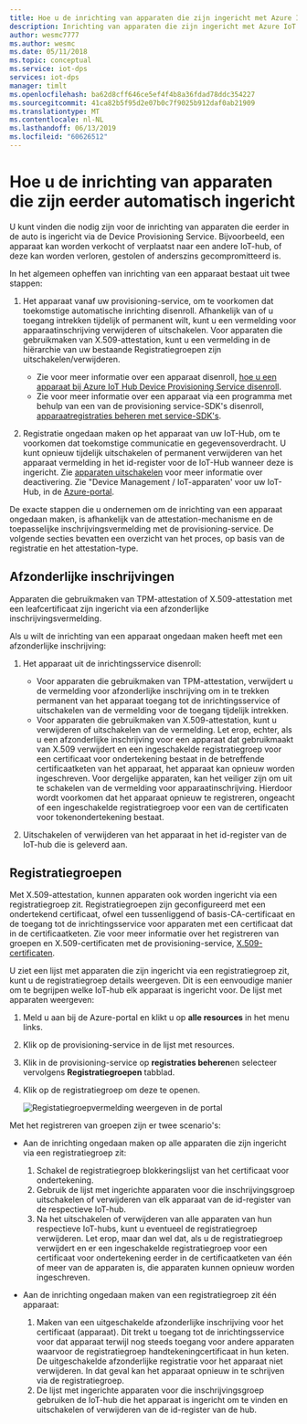 ```yaml
---
title: Hoe u de inrichting van apparaten die zijn ingericht met Azure IoT Hub Device Provisioning Service | Microsoft Docs
description: Inrichting van apparaten die zijn ingericht met Azure IoT Hub Device Provisioning Service
author: wesmc7777
ms.author: wesmc
ms.date: 05/11/2018
ms.topic: conceptual
ms.service: iot-dps
services: iot-dps
manager: timlt
ms.openlocfilehash: ba62d8cff646ce5ef4f4b8a36fdad78ddc354227
ms.sourcegitcommit: 41ca82b5f95d2e07b0c7f9025b912daf0ab21909
ms.translationtype: MT
ms.contentlocale: nl-NL
ms.lasthandoff: 06/13/2019
ms.locfileid: "60626512"
---
```

# <a name="how-to-deprovision-devices-that-were-previously-auto-provisioned"></a>Hoe u de inrichting van apparaten die zijn eerder automatisch ingericht 

U kunt vinden die nodig zijn voor de inrichting van apparaten die eerder in de auto is ingericht via de Device Provisioning Service. Bijvoorbeeld, een apparaat kan worden verkocht of verplaatst naar een andere IoT-hub, of deze kan worden verloren, gestolen of anderszins gecompromitteerd is. 

In het algemeen opheffen van inrichting van een apparaat bestaat uit twee stappen:

1. Het apparaat vanaf uw provisioning-service, om te voorkomen dat toekomstige automatische inrichting disenroll. Afhankelijk van of u toegang intrekken tijdelijk of permanent wilt, kunt u een vermelding voor apparaatinschrijving verwijderen of uitschakelen. Voor apparaten die gebruikmaken van X.509-attestation, kunt u een vermelding in de hiërarchie van uw bestaande Registratiegroepen zijn uitschakelen/verwijderen.  
 
   - Zie voor meer informatie over een apparaat disenroll, [hoe u een apparaat bij Azure IoT Hub Device Provisioning Service disenroll](how-to-revoke-device-access-portal.md).
   - Zie voor meer informatie over een apparaat via een programma met behulp van een van de provisioning service-SDK's disenroll, [apparaatregistraties beheren met service-SDK's](how-to-manage-enrollments-sdks.md).

2. Registratie ongedaan maken op het apparaat van uw IoT-Hub, om te voorkomen dat toekomstige communicatie en gegevensoverdracht. U kunt opnieuw tijdelijk uitschakelen of permanent verwijderen van het apparaat vermelding in het id-register voor de IoT-Hub wanneer deze is ingericht. Zie [apparaten uitschakelen](/azure/iot-hub/iot-hub-devguide-identity-registry#disable-devices) voor meer informatie over deactivering. Zie "Device Management / IoT-apparaten' voor uw IoT-Hub, in de [Azure-portal](https://portal.azure.com).

De exacte stappen die u ondernemen om de inrichting van een apparaat ongedaan maken, is afhankelijk van de attestation-mechanisme en de toepasselijke inschrijvingsvermelding met de provisioning-service. De volgende secties bevatten een overzicht van het proces, op basis van de registratie en het attestation-type.

## <a name="individual-enrollments"></a>Afzonderlijke inschrijvingen
Apparaten die gebruikmaken van TPM-attestation of X.509-attestation met een leafcertificaat zijn ingericht via een afzonderlijke inschrijvingsvermelding. 

Als u wilt de inrichting van een apparaat ongedaan maken heeft met een afzonderlijke inschrijving: 

1. Het apparaat uit de inrichtingsservice disenroll:

   - Voor apparaten die gebruikmaken van TPM-attestation, verwijdert u de vermelding voor afzonderlijke inschrijving om in te trekken permanent van het apparaat toegang tot de inrichtingsservice of uitschakelen van de vermelding voor de toegang tijdelijk intrekken. 
   - Voor apparaten die gebruikmaken van X.509-attestation, kunt u verwijderen of uitschakelen van de vermelding. Let erop, echter, als u een afzonderlijke inschrijving voor een apparaat dat gebruikmaakt van X.509 verwijdert en een ingeschakelde registratiegroep voor een certificaat voor ondertekening bestaat in de betreffende certificaatketen van het apparaat, het apparaat kan opnieuw worden ingeschreven. Voor dergelijke apparaten, kan het veiliger zijn om uit te schakelen van de vermelding voor apparaatinschrijving. Hierdoor wordt voorkomen dat het apparaat opnieuw te registreren, ongeacht of een ingeschakelde registratiegroep voor een van de certificaten voor tokenondertekening bestaat.

2. Uitschakelen of verwijderen van het apparaat in het id-register van de IoT-hub die is geleverd aan. 


## <a name="enrollment-groups"></a>Registratiegroepen
Met X.509-attestation, kunnen apparaten ook worden ingericht via een registratiegroep zit. Registratiegroepen zijn geconfigureerd met een ondertekend certificaat, ofwel een tussenliggend of basis-CA-certificaat en de toegang tot de inrichtingsservice voor apparaten met een certificaat dat in de certificaatketen. Zie voor meer informatie over het registreren van groepen en X.509-certificaten met de provisioning-service, [X.509-certificaten](concepts-security.md#x509-certificates). 

U ziet een lijst met apparaten die zijn ingericht via een registratiegroep zit, kunt u de registratiegroep details weergeven. Dit is een eenvoudige manier om te begrijpen welke IoT-hub elk apparaat is ingericht voor. De lijst met apparaten weergeven: 

1. Meld u aan bij de Azure-portal en klikt u op **alle resources** in het menu links.
2. Klik op de provisioning-service in de lijst met resources.
3. Klik in de provisioning-service op **registraties beheren**en selecteer vervolgens **Registratiegroepen** tabblad.
4. Klik op de registratiegroep om deze te openen.

   ![Registatiegroepvermelding weergeven in de portal](./media/how-to-unprovision-devices/view-enrollment-group.png)

Met het registreren van groepen zijn er twee scenario's:

- Aan de inrichting ongedaan maken op alle apparaten die zijn ingericht via een registratiegroep zit:
  1. Schakel de registratiegroep blokkeringslijst van het certificaat voor ondertekening. 
  2. Gebruik de lijst met ingerichte apparaten voor die inschrijvingsgroep uitschakelen of verwijderen van elk apparaat van de id-register van de respectieve IoT-hub. 
  3. Na het uitschakelen of verwijderen van alle apparaten van hun respectieve IoT-hubs, kunt u eventueel de registratiegroep verwijderen. Let erop, maar dan wel dat, als u de registratiegroep verwijdert en er een ingeschakelde registratiegroep voor een certificaat voor ondertekening eerder in de certificaatketen van één of meer van de apparaten is, die apparaten kunnen opnieuw worden ingeschreven. 

- Aan de inrichting ongedaan maken van een registratiegroep zit één apparaat:
  1. Maken van een uitgeschakelde afzonderlijke inschrijving voor het certificaat (apparaat). Dit trekt u toegang tot de inrichtingsservice voor dat apparaat terwijl nog steeds toegang voor andere apparaten waarvoor de registratiegroep handtekeningcertificaat in hun keten. De uitgeschakelde afzonderlijke registratie voor het apparaat niet verwijderen. In dat geval kan het apparaat opnieuw in te schrijven via de registratiegroep. 
  2. De lijst met ingerichte apparaten voor die inschrijvingsgroep gebruiken de IoT-hub die het apparaat is ingericht om te vinden en uitschakelen of verwijderen van de id-register van de hub. 
  
  










